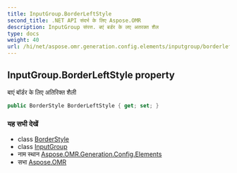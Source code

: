 ```yaml
---
title: InputGroup.BorderLeftStyle
second_title: .NET API संदर्भ के लिए Aspose.OMR
description: InputGroup संपत्त. बएं बर्डर के लए अतरक्त शैल
type: docs
weight: 40
url: /hi/net/aspose.omr.generation.config.elements/inputgroup/borderleftstyle/
---
```

## InputGroup.BorderLeftStyle property

बाएं बॉर्डर के लिए अतिरिक्त शैली

```csharp
public BorderStyle BorderLeftStyle { get; set; }
```

### यह सभी देखें

* class [BorderStyle](../../../aspose.omr.generation.config/borderstyle/)
* class [InputGroup](../)
* नाम स्थान [Aspose.OMR.Generation.Config.Elements](../../inputgroup/)
* सभा [Aspose.OMR](../../../)


